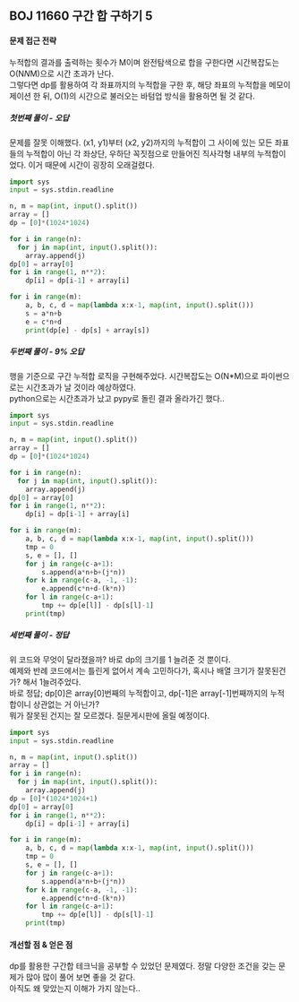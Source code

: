 ## BOJ 11660 구간 합 구하기 5

#### 문제 접근 전략
누적합의 결과를 출력하는 횟수가 M이며 완전탐색으로 합을 구한다면 시간복잡도는 O(N*N*M)으로 시간 초과가 난다.  
그렇다면 dp를 활용하여 각 좌표까지의 누적합을 구한 후, 해당 좌표의 누적합을 메모이제이션 한 뒤, 
O(1)의 시간으로 불러오는 바텀업 방식을 활용하면 될 것 같다. 
##### 첫번째 풀이 - 오답
문제를 잘못 이해했다. (x1, y1)부터 (x2, y2)까지의 누적합이 그 사이에 있는 모든 좌표들의 누적합이 아닌 
각 좌상단, 우하단 꼭짓점으로 만들어진 직사각형 내부의 누적합이었다. 이거 때문에 시간이 굉장히 오래걸렸다.   
```python
import sys
input = sys.stdin.readline

n, m = map(int, input().split())
array = []
dp = [0]*(1024*1024)

for i in range(n):
  for j in map(int, input().split()):
    array.append(j)
dp[0] = array[0]
for i in range(1, n**2):
    dp[i] = dp[i-1] + array[i]

for i in range(m):
    a, b, c, d = map(lambda x:x-1, map(int, input().split()))
    s = a*n+b
    e = c*n+d
    print(dp[e] - dp[s] + array[s])
```

##### 두번째 풀이 - 9% 오답
행을 기준으로 구간 누적합 로직을 구현해주었다. 시간복잡도는 O(N*M)으로 파이썬으로는 시간초과가 날 것이라 예상하였다.  
python으로는 시간초과가 났고 pypy로 돌린 결과 올라가긴 했다..
```python
import sys
input = sys.stdin.readline

n, m = map(int, input().split())
array = []
dp = [0]*(1024*1024)

for i in range(n):
  for j in map(int, input().split()):
    array.append(j)
dp[0] = array[0]
for i in range(1, n**2):
    dp[i] = dp[i-1] + array[i]

for i in range(m):
    a, b, c, d = map(lambda x:x-1, map(int, input().split()))
    tmp = 0
    s, e = [], []
    for j in range(c-a+1):
        s.append(a*n+b+(j*n))
    for k in range(c-a, -1, -1):
        e.append(c*n+d-(k*n))
    for l in range(c-a+1):
        tmp += dp[e[l]] - dp[s[l]-1]
    print(tmp)
```

##### 세번째 풀이 - 정답
위 코드와 무엇이 달라졌을까? 바로 dp의 크기를 1 늘려준 것 뿐이다.  
예제와 반례 코드에서는 틀린게 없어서 계속 고민하다가, 혹시나 배열 크기가 잘못된건가? 해서 1늘려주었다.  
바로 정답; dp[0]은 array[0]번째의 누적합이고, dp[-1]은 array[-1]번째까지의 누적합이니 상관없는 거 아닌가?  
뭐가 잘못된 건지는 잘 모르겠다. 질문게시판에 올릴 예정이다.
```python
import sys
input = sys.stdin.readline

n, m = map(int, input().split())
array = []
for i in range(n):
  for j in map(int, input().split()):
    array.append(j)
dp = [0]*(1024*1024+1)      
dp[0] = array[0]
for i in range(1, n**2):
    dp[i] = dp[i-1] + array[i]

for i in range(m):
    a, b, c, d = map(lambda x:x-1, map(int, input().split()))
    tmp = 0
    s, e = [], []
    for j in range(c-a+1):
        s.append(a*n+b+(j*n))
    for k in range(c-a, -1, -1):
        e.append(c*n+d-(k*n))
    for l in range(c-a+1):
        tmp += dp[e[l]] - dp[s[l]-1]
    print(tmp)
```
#### 개선할 점 & 얻은 점
dp를 활용한 구간합 테크닉을 공부할 수 있었던 문제였다. 정말 다양한 조건을 갖는 문제가 많아 많이 풀어 보면 좋을 것 같다.  
아직도 왜 맞았는지 이해가 가지 않는다.. 